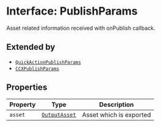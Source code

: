 # Interface: PublishParams

Asset related information received with onPublish callback.

## Extended by

- [`QuickActionPublishParams`](../../../v1-1/output-params-types/interfaces/quick-action-publish-params.md)
- [`CCXPublishParams`](../../../v1-1/output-params-types/interfaces/ccx-publish-params.md)

## Properties

| Property | Type | Description |
| ------ | ------ | ------ |
| `asset` | [`OutputAsset`](../../../asset-types/interfaces/output-asset.md) | Asset which is exported |
